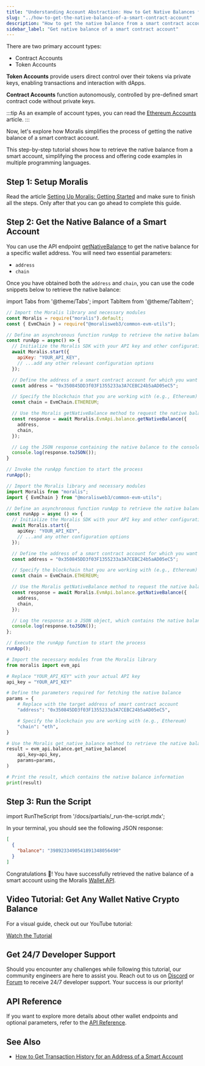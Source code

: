 ```yaml
---
title: "Understanding Account Abstraction: How to Get Native Balances from Smart Accounts"
slug: "../how-to-get-the-native-balance-of-a-smart-contract-account"
description: "How to get the native balance from a smart contract account using Moralis Wallet API."
sidebar_label: "Get native balance of a smart contract account"
---
```


There are two primary account types:
* Contract Accounts
* Token Accounts

**Token Accounts** provide users direct control over their tokens via private keys, enabling transactions and interaction with dApps.

**Contract Accounts** function autonomously, controlled by pre-defined smart contract code without private keys.

:::tip
As an example of account types, you can read the [Ethereum Accounts](https://ethereum.org/en/developers/docs/accounts/#types-of-account) article.
:::

Now, let's explore how Moralis simplifies the process of getting the native balance of a smart contract account.

This step-by-step tutorial shows how to retrieve the native balance from a smart account, simplifying the process and offering code examples in multiple programming languages.

## Step 1: Setup Moralis

Read the article [Setting Up Moralis: Getting Started](/web3-data-api/evm/get-your-api-key) and make sure to finish all the steps. Only after that you can go ahead to complete this guide.

## Step 2: Get the Native Balance of a Smart Account

You can use the API endpoint [getNativeBalance](/web3-data-api/evm/reference/get-native-balance) to get the native balance for a specific wallet address. You will need two essential parameters:

* `address`
* `chain`

Once you have obtained both the `address` and `chain`, you can use the code snippets below to retrieve the native balance:

import Tabs from '@theme/Tabs';
import TabItem from '@theme/TabItem';

<Tabs groupId="programming-language">
  <TabItem value="javascript" label="index.js (JavaScript)" default>

```javascript
// Import the Moralis library and necessary modules
const Moralis = require("moralis").default;
const { EvmChain } = require("@moralisweb3/common-evm-utils");

// Define an asynchronous function runApp to retrieve the native balance of a smart contract account
const runApp = async() => {
  // Initialize the Moralis SDK with your API key and other configurations
  await Moralis.start({
    apiKey: "YOUR_API_KEY",
    // ...add any other relevant configuration options
  });

  // Define the address of a smart contract account for which you want to fetch the native balance
  const address = "0x350845DD3f03F1355233a3A7CEBC24b5aAD05eC5";

  // Specify the blockchain that you are working with (e.g., Ethereum)
  const chain = EvmChain.ETHEREUM;

  // Use the Moralis getNativeBalance method to request the native balance
  const response = await Moralis.EvmApi.balance.getNativeBalance({
    address,
    chain,
  });

  // Log the JSON response containing the native balance to the console
  console.log(response.toJSON());
}

// Invoke the runApp function to start the process
runApp();
```

</TabItem>
<TabItem value="typescript" label="index.ts (TypeScript)">

```typescript
// Import the Moralis library and necessary modules
import Moralis from "moralis";
import { EvmChain } from "@moralisweb3/common-evm-utils";

// Define an asynchronous function runApp to retrieve the native balance of a smart contract account
const runApp = async () => {
  // Initialize the Moralis SDK with your API key and other configurations
  await Moralis.start({
    apiKey: "YOUR_API_KEY",
    // ...and any other configuration options
  });

  // Define the address of a smart contract account for which you want to fetch the native balance
  const address = "0x350845DD3f03F1355233a3A7CEBC24b5aAD05eC5";

  // Specify the blockchain that you are working with (e.g., Ethereum)
  const chain = EvmChain.ETHEREUM;

  // Use the Moralis getNativeBalance method to request the native balance
  const response = await Moralis.EvmApi.balance.getNativeBalance({
    address,
    chain,
  });

  // Log the response as a JSON object, which contains the native balance information
  console.log(response.toJSON());
};

// Execute the runApp function to start the process
runApp();
```

</TabItem>
<TabItem value="python" label="index.py (Python)">

```python
# Import the necessary modules from the Moralis library
from moralis import evm_api

# Replace "YOUR_API_KEY" with your actual API key
api_key = "YOUR_API_KEY"

# Define the parameters required for fetching the native balance
params = {
    # Replace with the target address of smart contract account
    "address": "0x350845DD3f03F1355233a3A7CEBC24b5aAD05eC5",

    # Specify the blockchain you are working with (e.g., Ethereum)
    "chain": "eth",
}

# Use the Moralis get_native_balance method to retrieve the native balance
result = evm_api.balance.get_native_balance(
    api_key=api_key,
    params=params,
)

# Print the result, which contains the native balance information
print(result)
```

</TabItem>
</Tabs>

## Step 3: Run the Script

import RunTheScript from '/docs/partials/\_run-the-script.mdx';

<RunTheScript />

In your terminal, you should see the following JSON response:

```json
[
  {
    "balance": "3989233490541891348056490"
  }
]
```

Congratulations 🥳! You have successfully retrieved the native balance of a smart account using the Moralis [Wallet API](https://moralis.io/api/wallet/).

## Video Tutorial: Get Any Wallet Native Crypto Balance

For a visual guide, check out our YouTube tutorial:

[Watch the Tutorial](https://www.youtube.com/watch?v=sL5t07JE0aE)

## Get 24/7 Developer Support

Should you encounter any challenges while following this tutorial, our community engineers are here to assist you. Reach out to us on [Discord](https://moralis.io/discord) or [Forum](https://forum.moralis.io) to receive 24/7 developer support. Your success is our priority!

## API Reference

If you want to explore more details about other wallet endpoints and optional parameters, refer to the [API Reference](/web3-data-api/evm/reference#wallet-api).

## See Also

* [How to Get Transaction History for an Address of a Smart Account](/web3-data-api/evm/wallet-api/how-to-get-transactions-of-smart-contract-account)
